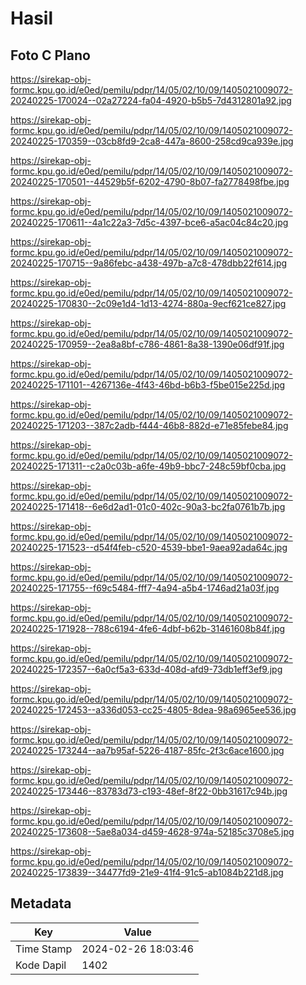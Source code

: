 # Hasil

## Foto C Plano

https://sirekap-obj-formc.kpu.go.id/e0ed/pemilu/pdpr/14/05/02/10/09/1405021009072-20240225-170024--02a27224-fa04-4920-b5b5-7d4312801a92.jpg

https://sirekap-obj-formc.kpu.go.id/e0ed/pemilu/pdpr/14/05/02/10/09/1405021009072-20240225-170359--03cb8fd9-2ca8-447a-8600-258cd9ca939e.jpg

https://sirekap-obj-formc.kpu.go.id/e0ed/pemilu/pdpr/14/05/02/10/09/1405021009072-20240225-170501--44529b5f-6202-4790-8b07-fa2778498fbe.jpg

https://sirekap-obj-formc.kpu.go.id/e0ed/pemilu/pdpr/14/05/02/10/09/1405021009072-20240225-170611--4a1c22a3-7d5c-4397-bce6-a5ac04c84c20.jpg

https://sirekap-obj-formc.kpu.go.id/e0ed/pemilu/pdpr/14/05/02/10/09/1405021009072-20240225-170715--9a86febc-a438-497b-a7c8-478dbb22f614.jpg

https://sirekap-obj-formc.kpu.go.id/e0ed/pemilu/pdpr/14/05/02/10/09/1405021009072-20240225-170830--2c09e1d4-1d13-4274-880a-9ecf621ce827.jpg

https://sirekap-obj-formc.kpu.go.id/e0ed/pemilu/pdpr/14/05/02/10/09/1405021009072-20240225-170959--2ea8a8bf-c786-4861-8a38-1390e06df91f.jpg

https://sirekap-obj-formc.kpu.go.id/e0ed/pemilu/pdpr/14/05/02/10/09/1405021009072-20240225-171101--4267136e-4f43-46bd-b6b3-f5be015e225d.jpg

https://sirekap-obj-formc.kpu.go.id/e0ed/pemilu/pdpr/14/05/02/10/09/1405021009072-20240225-171203--387c2adb-f444-46b8-882d-e71e85febe84.jpg

https://sirekap-obj-formc.kpu.go.id/e0ed/pemilu/pdpr/14/05/02/10/09/1405021009072-20240225-171311--c2a0c03b-a6fe-49b9-bbc7-248c59bf0cba.jpg

https://sirekap-obj-formc.kpu.go.id/e0ed/pemilu/pdpr/14/05/02/10/09/1405021009072-20240225-171418--6e6d2ad1-01c0-402c-90a3-bc2fa0761b7b.jpg

https://sirekap-obj-formc.kpu.go.id/e0ed/pemilu/pdpr/14/05/02/10/09/1405021009072-20240225-171523--d54f4feb-c520-4539-bbe1-9aea92ada64c.jpg

https://sirekap-obj-formc.kpu.go.id/e0ed/pemilu/pdpr/14/05/02/10/09/1405021009072-20240225-171755--f69c5484-fff7-4a94-a5b4-1746ad21a03f.jpg

https://sirekap-obj-formc.kpu.go.id/e0ed/pemilu/pdpr/14/05/02/10/09/1405021009072-20240225-171928--788c6194-4fe6-4dbf-b62b-31461608b84f.jpg

https://sirekap-obj-formc.kpu.go.id/e0ed/pemilu/pdpr/14/05/02/10/09/1405021009072-20240225-172357--6a0cf5a3-633d-408d-afd9-73db1eff3ef9.jpg

https://sirekap-obj-formc.kpu.go.id/e0ed/pemilu/pdpr/14/05/02/10/09/1405021009072-20240225-172453--a336d053-cc25-4805-8dea-98a6965ee536.jpg

https://sirekap-obj-formc.kpu.go.id/e0ed/pemilu/pdpr/14/05/02/10/09/1405021009072-20240225-173244--aa7b95af-5226-4187-85fc-2f3c6ace1600.jpg

https://sirekap-obj-formc.kpu.go.id/e0ed/pemilu/pdpr/14/05/02/10/09/1405021009072-20240225-173446--83783d73-c193-48ef-8f22-0bb31617c94b.jpg

https://sirekap-obj-formc.kpu.go.id/e0ed/pemilu/pdpr/14/05/02/10/09/1405021009072-20240225-173608--5ae8a034-d459-4628-974a-52185c3708e5.jpg

https://sirekap-obj-formc.kpu.go.id/e0ed/pemilu/pdpr/14/05/02/10/09/1405021009072-20240225-173839--34477fd9-21e9-41f4-91c5-ab1084b221d8.jpg


## Metadata

| Key        | Value               |
| ---------- | ------------------- |
| Time Stamp | 2024-02-26 18:03:46 |
| Kode Dapil | 1402                |



